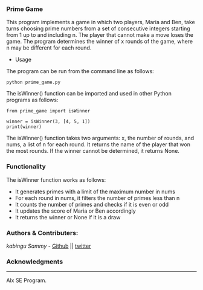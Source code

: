 ### Prime Game
This program implements a game in which two players, Maria and Ben, take turns choosing prime numbers from a set of consecutive integers starting from 1 up to and including n. The player that cannot make a move loses the game. The program determines the winner of x rounds of the game, where n may be different for each round.

- Usage

The program can be run from the command line as follows:


    python prime_game.py

The isWinner() function can be imported and used in other Python programs as follows:

    from prime_game import isWinner

    winner = isWinner(3, [4, 5, 1])
    print(winner)

The isWinner() function takes two arguments: x, the number of rounds, and nums, a list of n for each round. It returns the name of the player that won the most rounds. If the winner cannot be determined, it returns None.


### Functionality

The isWinner function works as follows:

- It generates primes with a limit of the maximum number in nums
- For each round in nums, it filters the number of primes less than n
- It counts the number of primes and checks if it is even or odd
- It updates the score of Maria or Ben accordingly
- It returns the winner or None if it is a draw


### Authors & Contributers:
*kabingu Sammy* - [Github](https://github.com/kabingusam) || [twitter](https://twitter.com/Kabingusammy)

### Acknowledgments 
***
Alx SE Program.